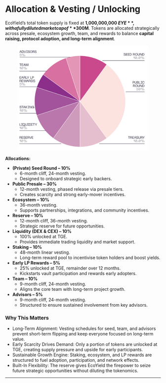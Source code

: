 # Allocation & Vesting / Unlocking

EcoYield’s total token supply is fixed at **1,000,000,000 $EYE**, with a fully diluted market cap of **$300M**. Tokens are allocated strategically across presale, ecosystem growth, team, and rewards to balance **capital raising, protocol adoption, and long-term alignment**.

<figure><img src="../.gitbook/assets/image (3).png" alt=""><figcaption></figcaption></figure>

**Allocations:**

* **(Private) Seed Round – 10%**
  * 6-month cliff, 24-month vesting.
  * Designed to onboard strategic early backers.
* **Public Presale – 30%**
  * 12-month vesting, phased release via presale tiers.
  * Creates scarcity and strong early-mover incentives.
* **Ecosystem – 10%**
  * 36-month vesting.
  * Supports partnerships, integrations, and community incentives.
* **Reserve – 10%**
  * 12-month cliff, 36-month vesting.
  * Strategic reserve for future opportunities.
* **Liquidity (DEX & CEX) – 10%**
  * 100% unlocked at TGE.
  * Provides immediate trading liquidity and market support.
* **Staking – 10%**
  * 48-month linear vesting.
  * Long-term reward pool to incentivise token holders and boost yields.
* **Early LP Rewards – 5%**
  * 25% unlocked at TGE, remainder over 12 months.
  * Kickstarts vault participation and rewards early adopters.
* **Team – 10%**
  * 9-month cliff, 24-month vesting.
  * Aligns the core team with long-term project growth.
* **Advisors – 5%**
  * 9-month cliff, 24-month vesting.
  * Structured to ensure sustained involvement from key advisors.

### Why This Matters

* Long-Term Alignment: Vesting schedules for seed, team, and advisors prevent short-term flipping and keep everyone focused on long-term value.
* Early Scarcity Drives Demand: Only a portion of tokens are unlocked at TGE, creating supply pressure and upside for early participants.
* Sustainable Growth Engine: Staking, ecosystem, and LP rewards are structured to fuel adoption, participation, and network effects.
* Built-In Flexibility: The reserve gives EcoYield the firepower to seize future strategic opportunities without diluting the tokenomics.

***
